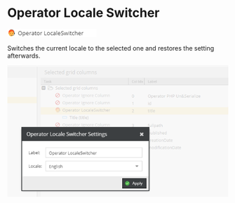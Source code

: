 # Operator Locale Switcher

![Symbol](../../../img/csvimport/operator_localeswitcher.png)

Switches the current locale to the selected one and restores the setting afterwards.

![Sample](../../../img/csvimport/operator_localeswitcher_sample.png)
